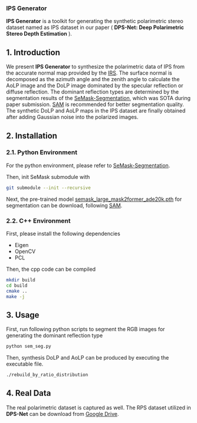 ### IPS Generator
**IPS Generator** is a toolkit for generating the synthetic polarimetric stereo dataset named as
IPS dataset in our paper ( **DPS-Net: Deep Polarimetric Stereo Depth Estimation** ).

## 1. Introduction

We present **IPS Generator** to synthesize the polarimetric data of IPS from the accurate normal map provided by the [IRS](https://github.com/HKBU-HPML/IRS.git). The surface normal is decomposed as the azimuth angle and the zenith angle to calculate the AoLP image and the DoLP image dominated by the specular reflection or diffuse reflection. The dominant reflection types are determined by the segmentation results of the [SeMask-Segmentation](https://github.com/Picsart-AI-Research/SeMask-Segmentation.git), which was SOTA during paper submission. [SAM](https://github.com/facebookresearch/segment-anything.git) is recommended for better segmentation quality. The synthetic DoLP and AoLP maps in the IPS dataset are finally obtained after adding Gaussian noise into the polarized images.

## 2. Installation

### 2.1. Python Environment

For the python environment, please refer to  [SeMask-Segmentation](https://github.com/Picsart-AI-Research/SeMask-Segmentation.git).

Then, init SeMask submodule with
```bash
git submodule --init --recursive
```

Next, the pre-trained model [semask_large_mask2former_ade20k.pth](https://drive.google.com/file/d/1hN1I4Wv7_1FCPOsfA-5PELn6Xn3b_R8a/view) for segmentation can be download, following  [SAM](https://github.com/facebookresearch/segment-anything.git). 

### 2.2. C++ Environment
First, please install the following dependencies
- Eigen
- OpenCV
- PCL

Then, the cpp code can be compiled
```bash
mkdir build
cd build
cmake ..
make -j
```
## 3. Usage
First, run following python scripts to segment the  RGB images for generating the dominant reflection type
```bash
python sem_seg.py
```
Then, synthesis DoLP and AoLP can be produced by executing the executable file.
```bash
./rebuild_by_ratio_distribution
```

## 4. Real Data
The real polarimetric dataset is captured as well. The RPS dataset utilized in **DPS-Net** can be download from [Google Drive](https://drive.google.com/drive/folders/1R3ODf5ykpVWOP8Xtj092YbwGG3DYC6Dt?usp=sharing).
